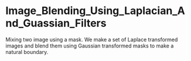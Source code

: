 # Image_Blending_Using_Laplacian_And_Guassian_Filters
Mixing two image using a mask. We make a set of Laplace transformed images and blend them using Gaussian transformed masks to make a natural boundary.
